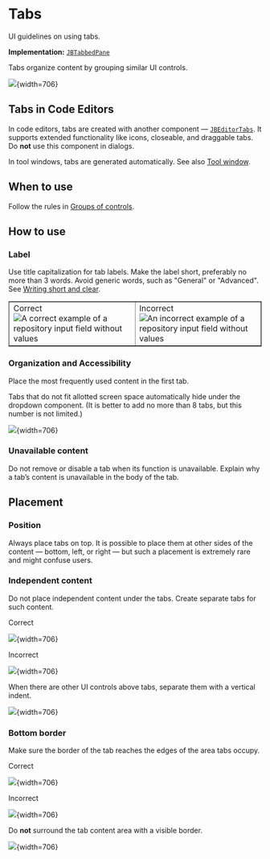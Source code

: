 <!-- Copyright 2000-2024 JetBrains s.r.o. and contributors. Use of this source code is governed by the Apache 2.0 license. -->

# Tabs

<link-summary>UI guidelines on using tabs.</link-summary>

<tldr>

**Implementation:** [`JBTabbedPane`](%gh-ic%/platform/platform-api/src/com/intellij/ui/components/JBTabbedPane.java)

</tldr>

Tabs organize content by grouping similar UI controls.

![](01_Tabs.png){width=706}

## Tabs in Code Editors
In code editors, tabs are created with another component — [`JBEditorTabs`](%gh-ic%/platform/platform-api/src/com/intellij/ui/tabs/impl/JBEditorTabs.kt). It supports extended functionality like icons, closeable, and draggable tabs. Do **not** use this component in dialogs.

In tool windows, tabs are generated automatically. See also [Tool window](tool_window.md).

## When to use

Follow the rules in [Groups of controls](groups_of_controls.md).

## How to use

### Label

Use title capitalization for tab labels. Make the label short, preferably no more than 3 words.
Avoid generic words, such as "General" or "Advanced".
See [Writing short and clear](writing_short.md).

<table style="none" border="false">
  <tr>
<td width="50%">
      <format color="Green" style="bold">Correct</format><img src="02_How_to_use_correct.png" alt="A correct example of a repository input field without values"/>
    </td>
    <td width="50%">
      <format color="Red" style="bold">Incorrect</format><img src="02_How_to_use_incorrect.png" alt="An incorrect example of a repository input field without values"/>
    </td>
  </tr>
</table>

###  Organization and Accessibility

Place the most frequently used content in the first tab.

Tabs that do not fit allotted screen space automatically hide under the dropdown component.
(It is better to add no more than 8 tabs, but this number is not limited.)

![](03_How_to_use.png){width=706}

### Unavailable content

Do not remove or disable a tab when its function is unavailable. Explain why a tab’s content is unavailable in the body of the tab.

## Placement

### Position

Always place tabs on top. It is possible to place them at other sides of the content — bottom, left, or right — but such a placement is extremely rare and might confuse users.


### Independent content

Do not place independent content under the tabs. Create separate tabs for such content.

<format color="369650" style="bold">Correct</format>

![](06_Placement﻿_correct.png){width=706}

<format color="E55765" style="bold">Incorrect</format>

![](06_Placement﻿_incorrect.png){width=706}

When there are other UI controls above tabs, separate them with a vertical indent.

![](07_Placement﻿_correct.png){width=706}

### Bottom border

Make sure the border of the tab reaches the edges of the area tabs occupy.

<format color="369650" style="bold">Correct</format>

![](04_Placement﻿_correct.png){width=706}

<format color="E55765" style="bold">Incorrect</format>

![](04_Placement﻿_incorrect.png){width=706}

Do **not** surround the tab content area with a visible border.

![](05_Placement﻿_incorrect.png){width=706}





